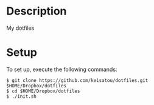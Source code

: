 # Description
My dotfiles

# Setup
To set up, execute the following commands:

```
$ git clone https://github.com/keisatou/dotfiles.git $HOME/Dropbox/dotfiles
$ cd $HOME/Dropbox/dotfiles
$ ./init.sh
```
